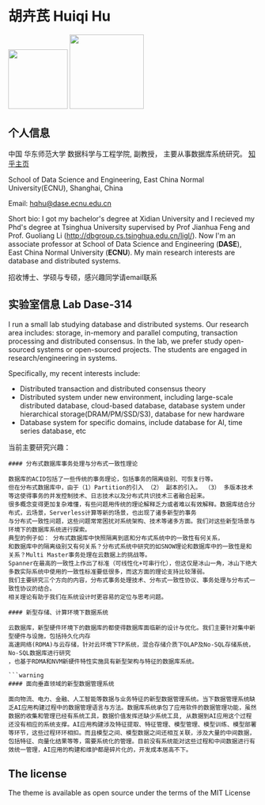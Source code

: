 # 胡卉芪 Huiqi Hu

<img width="120px" src="https://github.com/dase314/dase314.github.io/blob/main/images/dase_logo.PNG?raw=true">
<img width="150px" src="https://github.com/dase314/dase314.github.io/blob/main/images/sch_logo.PNG?raw=true">


##  个人信息


中国 华东师范大学 数据科学与工程学院, 副教授， 主要从事数据库系统研究。 [知乎主页](https://www.zhihu.com/people/hq-hu)

School of Data Science and Engineering, East China Normal University(ECNU), Shanghai, China

Email: hqhu@dase.ecnu.edu.cn

Short bio: I got my bachelor's degree at Xidian University and I recieved my Phd's degree at Tsinghua University supervised by Prof Jianhua Feng and Prof. Guoliang Li (<http://dbgroup.cs.tsinghua.edu.cn/ligl/>). Now I'm an associate professor at School of Data Science and Engineering (**DASE**), East China Normal University (**ECNU**). My main research interests are database and distributed systems.

招收博士、学硕与专硕，感兴趣同学请email联系

##  实验室信息 Lab Dase-314 


I run a small lab studying database and distributed systems. Our research area includes: storage, in-memory and parallel computing,  transaction processing and distributed consensus. In the lab, we prefer study open-sourced systems or open-sourced projects. The students are engaged in research/engineering in systems.

Specifically, my recent interests include:

* Distributed transaction and distributed consensus theory
* Distributed system under new environment, including large-scale 
  distributed database, cloud-based database, database system under hierarchical storage(DRAM/PM/SSD/S3), database for new hardware
* Database system for specific domains, include database for AI,  time series database, etc
  

当前主要研究兴趣：
```warning
#### 分布式数据库事务处理与分布式一致性理论

数据库的ACID包括了一些传统的事务理论，包括事务的隔离级别、可恢复行等。
但在分布式数据库中，由于（1）Partition的引入 （2） 副本的引入。 （3） 多版本技术 等这使得事务的并发控制技术、日志技术以及分布式共识技术三者融合起来。
很多概念变得更加复杂难懂，有些问题用传统的理论解释乏力或者难以有效解释。数据库结合分布式，云场景，Serverless计算等新的场景，也出现了诸多新型的事务
与分布式一致性问题，这些问题常常困扰对系统架构、技术等诸多方面。我们对这些新型场景与环境下的数据库系统进行探索。
典型的例子如： 分布式数据库中快照隔离到底和分布式系统中的一致性有何关系，
和数据库中的隔离级别又有何关系？分布式系统中研究的如SNOW理论和数据库中的一致性是和关系？Multi Master事务处理在云数据上的挑战等。
Spanner在最高的一致性上作出了标准（可线性化+可串行化），但这仅是冰山一角，冰山下绝大多数实际系统中使用的一致性标准要低很多，而这方面的理论支持比较薄弱。
我们主要研究三个方向的内容，分布式事务处理技术、分布式一致性协议、事务处理与分布式一致性协议的结合。
相关理论有助于我们在系统设计时更容易的定位与思考问题。 

```
```warning
#### 新型存储、计算环境下数据系统

云数据库，新型硬件环境下的数据库的都使得数据库面临新的设计与优化。我们主要针对集中新型硬件与设施，包括持久化内存
高速网络(RDMA)与云存储，针对云环境下TP系统，混合存储介质下OLAP及No-SQL存储系统，No-SQL数据库进行研究
，也基于RDMA和NVM新硬件特性实施具有新型架构与特征的数据库系统。
```



```
```warning
#### 面向垂直领域的新型数据管理系统

面向物流、电力、金融、人工智能等数据与业务特征的新型数据管理系统。当下数据管理系统缺乏AI应用构建过程中的数据管理语言与方法。数据库系统承包了应用软件的数据管理功能，虽然数据的收集和管理已经有系统工具，数据价值发挥还缺少系统工具, 从数据到AI应用这个过程还没有相应的系统支撑。AI应用构建涉及特征提取、特征管理、模型管理、模型训练、模型部署等环节，这些过程环环相扣。而且模型之间、模型数据之间还相互关联，涉及大量的中间数据，包括特征、向量化结果等等，需要系统化的管理。目前没有系统能对这些过程和中间数据进行有效统一管理，AI应用的构建和维护都是碎片化的，开发成本居高不下。
```



## The license

The theme is available as open source under the terms of the MIT License

